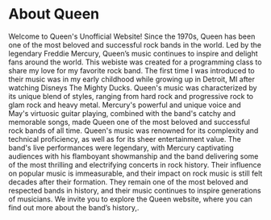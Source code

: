   <head>
    <title>About The Site</title>
  </head>
  <body>
    <h1>About Queen</h1>
    <p>Welcome to Queen's Unofficial Website! Since the 1970s, Queen has been one of the most beloved and successful rock bands in the world. Led by the legendary Freddie Mercury, Queen’s music continues to inspire and delight fans around the world. This webiste was created for a programming class to share my love for my favorite rock band. The first time I was introduced to their music was in my early childhood while growing up in Detroit, MI after watching Disneys The Mighty Ducks. Queen's music was characterized by its unique blend of styles, ranging from hard rock and progressive rock to glam rock and heavy metal. Mercury's powerful and unique voice and May's virtuosic guitar playing, combined with the band's catchy and memorable songs, made Queen one of the most beloved and successful rock bands of all time. Queen's music was renowned for its complexity and technical proficiency, as well as for its sheer entertainment value. The band's live performances were legendary, with Mercury captivating audiences with his flamboyant showmanship and the band delivering some of the most thrilling and electrifying concerts in rock history. Their influence on popular music is immeasurable, and their impact on rock music is still felt decades after their formation. They remain one of the most beloved and respected bands in history, and their music continues to inspire generations of musicians. We invite you to explore the Queen website, where you can find out more about the band’s history,.</p>
  </body>
</html>
 
 
